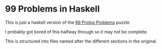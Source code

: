 99 Problems in Haskell
======================

This is just a haskell version of the [99 Prolog Problems](https://sites.google.com/site/prologsite/prolog-problems) puzzle.

I probably got bored of this halfway through so it may not be complete.

This is structured into files named after the different sections in the original.
